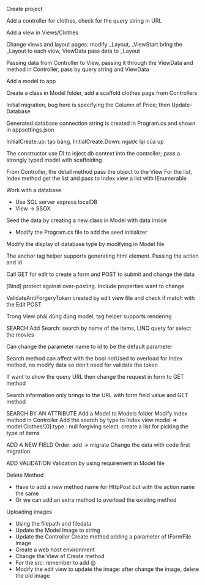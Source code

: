 ﻿Create project

Add a controller for clothes, check for the query string in URL

Add a view in Views/Clothes

Change views and layout pages: modify _Layout, _ViewStart bring the _Layout to each view, ViewData pass data to _Layout

Passing data from Controller to View, passing it through the ViewData and method in Controller, pass by query string and ViewData

Add a model to app

Create a class in Model folder, add a scaffold clothes page from Controllers

Initial migration, bug here is specifying the Column of Price; then Update-Database

Generated database connection string is created in Program.cs and shown in appsettings.json

InitialCreate.up: tạo bảng, InitialCreate.Down: ngược lại của up

The constructor use DI to inject db context into the controller; pass a strongly typed model with scaffolding

From Controller, the detail method pass the object to the View
For the list, Index method get the list and pass to Index view a list with IEnumerable

Work with a database
- Use SQL server express localDB
- View -> SSOX

Seed the data by creating a new class in Model with data inside
- Modify the Program.cs file to add the seed initializer

Modify the display of database type by modifying in Model file

The anchor tag helper supports generating html element. Passing the action and id

Call GET for edit to create a form and POST to submit and change the data

[Bind] protect against over-posting. Include properties want to change

ValidateAntiForgeryToken created by edit view file and check if match with the Edit POST

Trong View phải dùng đúng model, tag helper supports rendering

SEARCH
Add Search: search by name of the items, LINQ query for select the movies

Can change the parameter name to id to be the default parameter

Search method can affect with the bool notUsed to overload for Index method, no modify data so don't need for validate the token

If want to show the query URL then change the request in form to GET method

Search information only brings to the URL with form field value and GET method

SEARCH BY AN ATTRIBUTE
Add a Model to Models folder
Modify Index method in Controller
Add the search by type to Index view
model => model.Clothes![0].type : null forgiving
select: create a list for picking the type of items

ADD A NEW FIELD
Order: add -> migrate 
Change the data with code first migration

ADD VALIDATION
Validation by using requirement in Model file

Delete Method
- Have to add a new method name for HttpPost but with the action name the same
- Or we can add an extra method to overload the existing method

Uploading images
- Using the filepath and filedata
- Update the Model Image to string
- Update the Controller Create method adding a parameter of IFormFile Image
- Create a web host environment
- Change the View of Create method
- For the src: remember to add @
- Modify the edit view to update the image: after change the image, delete the old image